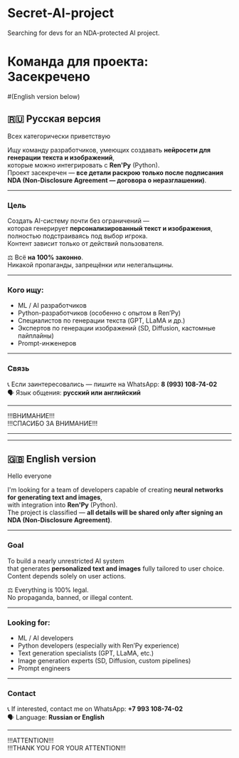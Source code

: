 # Secret-AI-project
Searching for devs for an NDA-protected AI project.
# Команда для проекта: Засекречено
#(English version below)

## 🇷🇺 Русская версия

Всех категорически приветствую  

Ищу команду разработчиков, умеющих создавать **нейросети для генерации текста и изображений**,  
которые можно интегрировать с **Ren'Py** (Python).  
Проект засекречен — **все детали раскрою только после подписания NDA (Non-Disclosure Agreement — договора о неразглашении)**.

---

### Цель

Создать AI-систему почти без ограничений —  
которая генерирует **персонализированный текст и изображения**, полностью подстраиваясь под выбор игрока.  
Контент зависит только от действий пользователя.

⚖️ Всё **на 100% законно**.  
Никакой пропаганды, запрещёнки или нелегальщины.

---

### Кого ищу:

- ML / AI разработчиков  
- Python-разработчиков (особенно с опытом в Ren’Py)  
- Специалистов по генерации текста (GPT, LLaMA и др.)  
- Экспертов по генерации изображений (SD, Diffusion, кастомные пайплайны)  
- Prompt-инженеров

---

### Связь

📞 Если заинтересовались — пишите на WhatsApp: **8 (993) 108-74-02**  
🗣️ Язык общения: **русский или английский**

---

!!!ВНИМАНИЕ!!!  
!!!СПАСИБО ЗА ВНИМАНИЕ!!!

---

---

## 🇬🇧 English version

Hello everyone

I'm looking for a team of developers capable of creating **neural networks for generating text and images**,  
with integration into **Ren'Py** (Python).  
The project is classified — **all details will be shared only after signing an NDA (Non-Disclosure Agreement)**.

---

### Goal

To build a nearly unrestricted AI system  
that generates **personalized text and images** fully tailored to user choice.  
Content depends solely on user actions.

⚖️ Everything is 100% legal.  
No propaganda, banned, or illegal content.

---

### Looking for:

- ML / AI developers  
- Python developers (especially with Ren’Py experience)  
- Text generation specialists (GPT, LLaMA, etc.)  
- Image generation experts (SD, Diffusion, custom pipelines)  
- Prompt engineers

---

### Contact

📞 If interested, contact me on WhatsApp: **+7 993 108-74-02**  
🗣️ Language: **Russian or English**

---

!!!ATTENTION!!!  
!!!THANK YOU FOR YOUR ATTENTION!!!
